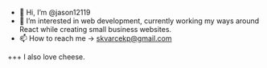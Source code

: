 - 👋 Hi, I’m @jason12119
- 👀 I’m interested in web development, currently working my ways around React while creating small business websites.
- 📫 How to reach me -> skvarcekp@gmail.com

+++
I also love cheese.
